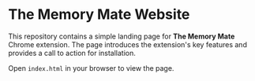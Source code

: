 # The Memory Mate Website

This repository contains a simple landing page for **The Memory Mate** Chrome extension. The page introduces the extension's key features and provides a call to action for installation.

Open `index.html` in your browser to view the page.
